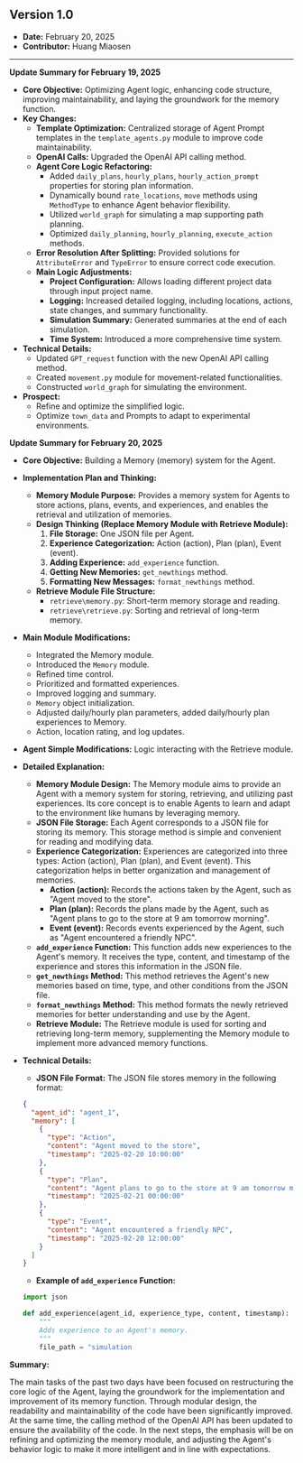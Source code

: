 ## Version 1.0

*   **Date:** February 20, 2025
*   **Contributor:** Huang Miaosen

---

**Update Summary for February 19, 2025**

-   **Core Objective:** Optimizing Agent logic, enhancing code structure, improving maintainability, and laying the groundwork for the memory function.
-   **Key Changes:**
    -   **Template Optimization:** Centralized storage of Agent Prompt templates in the `template_agents.py` module to improve code maintainability.
    -   **OpenAI Calls:** Upgraded the OpenAI API calling method.
    -   **Agent Core Logic Refactoring:**
        -   Added `daily_plans`, `hourly_plans`, `hourly_action_prompt` properties for storing plan information.
        -   Dynamically bound `rate_locations`, `move` methods using `MethodType` to enhance Agent behavior flexibility.
        -   Utilized `world_graph` for simulating a map supporting path planning.
        -   Optimized `daily_planning`, `hourly_planning`, `execute_action` methods.
    -   **Error Resolution After Splitting:** Provided solutions for `AttributeError` and `TypeError` to ensure correct code execution.
    -   **Main Logic Adjustments:**
        -   **Project Configuration:** Allows loading different project data through input project name.
        -   **Logging:** Increased detailed logging, including locations, actions, state changes, and summary functionality.
        -   **Simulation Summary:** Generated summaries at the end of each simulation.
        -   **Time System:** Introduced a more comprehensive time system.
-   **Technical Details:**
    -   Updated `GPT_request` function with the new OpenAI API calling method.
    -   Created `movement.py` module for movement-related functionalities.
    -   Constructed `world_graph` for simulating the environment.
-   **Prospect:**
    -   Refine and optimize the simplified logic.
    -   Optimize `town_data` and Prompts to adapt to experimental environments.

**Update Summary for February 20, 2025**

- **Core Objective:** Building a Memory (memory) system for the Agent.

- **Implementation Plan and Thinking:**

  -   **Memory Module Purpose:** Provides a memory system for Agents to store actions, plans, events, and experiences, and enables the retrieval and utilization of memories.
  -   **Design Thinking (Replace Memory Module with Retrieve Module):**
      1.  **File Storage:** One JSON file per Agent.
      2.  **Experience Categorization:** Action (action), Plan (plan), Event (event).
      3.  **Adding Experience:** `add_experience` function.
      4.  **Getting New Memories:** `get_newthings` method.
      5.  **Formatting New Messages:** `format_newthings` method.
  -   **Retrieve Module File Structure:**
      -   `retrieve\memory.py`: Short-term memory storage and reading.
      -   `retrieve\retrieve.py`: Sorting and retrieval of long-term memory.

- **Main Module Modifications:**

  -   Integrated the Memory module.
  -   Introduced the `Memory` module.
  -   Refined time control.
  -   Prioritized and formatted experiences.
  -   Improved logging and summary.
  -   `Memory` object initialization.
  -   Adjusted daily/hourly plan parameters, added daily/hourly plan experiences to Memory.
  -   Action, location rating, and log updates.

- **Agent Simple Modifications:** Logic interacting with the Retrieve module.

- **Detailed Explanation:**

  -   **Memory Module Design:** The Memory module aims to provide an Agent with a memory system for storing, retrieving, and utilizing past experiences. Its core concept is to enable Agents to learn and adapt to the environment like humans by leveraging memory.
  -   **JSON File Storage:** Each Agent corresponds to a JSON file for storing its memory. This storage method is simple and convenient for reading and modifying data.
  -   **Experience Categorization:** Experiences are categorized into three types: Action (action), Plan (plan), and Event (event). This categorization helps in better organization and management of memories.
      -   **Action (action):** Records the actions taken by the Agent, such as "Agent moved to the store".
      -   **Plan (plan):** Records the plans made by the Agent, such as "Agent plans to go to the store at 9 am tomorrow morning".
      -   **Event (event):** Records events experienced by the Agent, such as "Agent encountered a friendly NPC".
  -   **`add_experience` Function:** This function adds new experiences to the Agent's memory. It receives the type, content, and timestamp of the experience and stores this information in the JSON file.
  -   **`get_newthings` Method:** This method retrieves the Agent's new memories based on time, type, and other conditions from the JSON file.
  -   **`format_newthings` Method:** This method formats the newly retrieved memories for better understanding and use by the Agent.
  -   **Retrieve Module:** The Retrieve module is used for sorting and retrieving long-term memory, supplementing the Memory module to implement more advanced memory functions.

- **Technical Details:**

  -   **JSON File Format:** The JSON file stores memory in the following format:

  ```json
  {
    "agent_id": "agent_1",
    "memory": [
      {
        "type": "Action",
        "content": "Agent moved to the store",
        "timestamp": "2025-02-20 10:00:00"
      },
      {
        "type": "Plan",
        "content": "Agent plans to go to the store at 9 am tomorrow morning",
        "timestamp": "2025-02-21 00:00:00"
      },
      {
        "type": "Event",
        "content": "Agent encountered a friendly NPC",
        "timestamp": "2025-02-20 12:00:00"
      }
    ]
  }
  ```

  -   **Example of `add_experience` Function:**

  ```python
  import json
  
  def add_experience(agent_id, experience_type, content, timestamp):
      """
      Adds experience to an Agent's memory.
      """
      file_path = "simulation


**Summary:**

The main tasks of the past two days have been focused on restructuring the core logic of the Agent, laying the groundwork for the implementation and improvement of its memory function. Through modular design, the readability and maintainability of the code have been significantly improved. At the same time, the calling method of the OpenAI API has been updated to ensure the availability of the code. In the next steps, the emphasis will be on refining and optimizing the memory module, and adjusting the Agent's behavior logic to make it more intelligent and in line with expectations.
